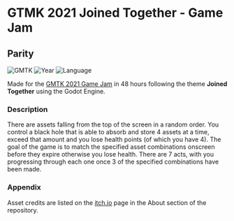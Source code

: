 # GTMK 2021 Joined Together - Game Jam
## Parity 
![GMTK](https://img.shields.io/badge/kongi-purple?style=plastic) ![Year](https://img.shields.io/badge/Year-2021-red?style=plastic) ![Language](https://img.shields.io/badge/GDScript-grey?style=plastic&logo=godot-engine)

Made for the [GMTK 2021 Game Jam](https://itch.io/jam/gmtk-2021) in 48 hours following the theme **Joined Together** using the Godot Engine. 

### Description
There are assets falling from the top of the screen in a random order. You control a black hole that is able to absorb and store 4 assets at a time, exceed that amount and you lose health points (of which you have 4). The goal of the game is to match the specified asset combinations onscreen before they expire otherwise you lose health. There are 7 acts, with you progressing through each one once 3 of the specified combinations have been made. 

### Appendix
Asset credits are listed on the [itch.io](https://sh-ggy.itch.io/parity) page in the About section of the repository. 
